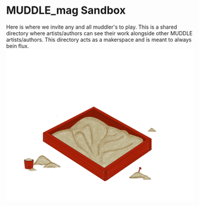 # MUDDLE_mag Sandbox  
  
  Here is where we invite any and all muddler's to play. This is a shared directory where artists/authors can see their work alongside other MUDDLE artists/authors. This directory acts as a makerspace and is meant to always bein flux.   
![A played in sandbox.](../PromotionalMaterials/Sandbox_11-1.png)